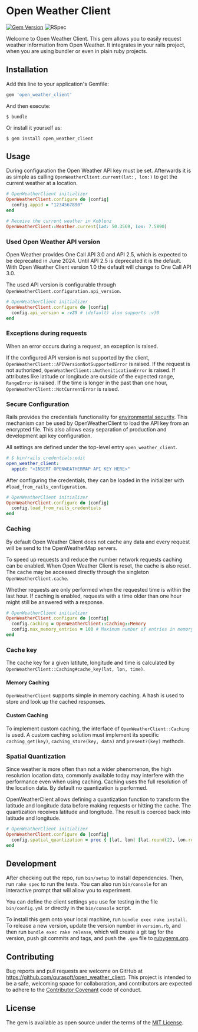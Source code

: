 # Open Weather Client

[![Gem Version](https://badge.fury.io/rb/open_weather_client.svg)](https://badge.fury.io/rb/open_weather_client)
![RSpec](https://github.com/qurasoft/open_weather_client/actions/workflows/ruby.yml/badge.svg)

Welcome to Open Weather Client.
This gem allows you to easily request weather information from Open Weather.
It integrates in your rails project, when you are using bundler or even in plain ruby projects.

## Installation

Add this line to your application's Gemfile:

```ruby
gem 'open_weather_client'
```

And then execute:

    $ bundle

Or install it yourself as:

    $ gem install open_weather_client

## Usage
During configuration the Open Weather API key must be set. Afterwards it is as simple as calling `OpenWeatherClient.current(lat:, lon:)` to get the current weather at a location.

```ruby
# OpenWeatherClient initializer
OpenWeatherClient.configure do |config|
  config.appid = "1234567890"
end

# Receive the current weather in Koblenz
OpenWeatherClient::Weather.current(lat: 50.3569, lon: 7.5890)
```

### Used Open Weather API version
Open Weather provides One Call API 3.0 and API 2.5, which is expected to be deprecated in June 2024.
Until API 2.5 is deprecated it is the default. With Open Weather Client version 1.0 the default will change to One Call API 3.0.

The used API version is configurable through `OpenWeatherClient.configuration.api_version`.

```ruby
# OpenWeatherClient initializer
OpenWeatherClient.configure do |config|
  config.api_version = :v25 # (default) also supports :v30
end
```

### Exceptions during requests
When an error occurs during a request, an exception is raised.

If the configured API version is not supported by the client, `OpenWeatherClient::APIVersionNotSupportedError` is raised.
If the request is not authorized, `OpenWeatherClient::AutheniticationError` is raised.
If attributes like latitude or longitude are outside of the expected range, `RangeError` is raised.
If the time is longer in the past than one hour, `OpenWeatherClient::NotCurrentError` is raised.

### Secure Configuration
Rails provides the credentials functionality for [environmental security](https://edgeguides.rubyonrails.org/security.html#environmental-security).
This mechanism can be used by OpenWeatherClient to load the API key from an encrypted file.
This also allows easy separation of production and development api key configuration.

All settings are defined under the top-level entry `open_weather_client`.
```yaml
# $ bin/rails credentials:edit
open_weather_client:
  appid: "<INSERT OPENWEATHERMAP API KEY HERE>"
```

After configuring the credentials, they can be loaded in the initializer with `#load_from_rails_configuration`.

```ruby
# OpenWeatherClient initializer
OpenWeatherClient.configure do |config|
  config.load_from_rails_credentials
end
```

### Caching
By default Open Weather Client does not cache any data and every request will be send to the OpenWeatherMap servers.

To speed up requests and reduce the number network requests caching can be enabled.
When Open Weather Client is reset, the cache is also reset.
The cache may be accessed directly through the singleton `OpenWeatherClient.cache`.

Whether requests are only performed when the requested time is within the last hour.
If caching is enabled, requests with a time older than one hour might still be answered with a response.

```ruby
# OpenWeatherClient initializer
OpenWeatherClient.configure do |config|
  config.caching = OpenWeatherClient::Caching::Memory
  config.max_memory_entries = 100 # Maximum number of entries in memory cache
end
```

### Cache key
The cache key for a given latitute, longitude and time is calculated by `OpenWeatherClient::Caching#cache_key(lat, lon, time)`.

#### Memory Caching
`OpenWeatherClient` supports simple in memory caching.
A hash is used to store and look up the cached responses.

#### Custom Caching
To implement custom caching, the interface of `OpenWeatherClient::Caching` is used.
A custom caching solution must implement its specific `caching_get(key)`, `caching_store(key, data)` and `present?(key)` methods.

### Spatial Quantization
Since weather is more often than not a wider phenomenon, the high resolution location data, commonly available today may interfere with the performance even when using caching.
Caching uses the full resolution of the location data.
By default no quantization is performed.

OpenWeatherClient allows defining a quantization function to transform the latitude and longitude data before making requests or hitting the cache.
The quantization receives latitude and longitude.
The result is coerced back into latitude and longitude.

```ruby
# OpenWeatherClient initializer
OpenWeatherClient.configure do |config|
  config.spatial_quantization = proc { |lat, lon| [lat.round(2), lon.round(2)] }
end
```

## Development

After checking out the repo, run `bin/setup` to install dependencies. Then, run `rake spec` to run the tests. You can also run `bin/console` for an interactive prompt that will allow you to experiment.

You can define the client settings you use for testing in the file `bin/config.yml` or directly in the `bin/console` script.

To install this gem onto your local machine, run `bundle exec rake install`. To release a new version, update the version number in `version.rb`, and then run `bundle exec rake release`, which will create a git tag for the version, push git commits and tags, and push the `.gem` file to [rubygems.org](https://rubygems.org).

## Contributing

Bug reports and pull requests are welcome on GitHub at https://github.com/qurasoft/open_weather_client. This project is intended to be a safe, welcoming space for collaboration, and contributors are expected to adhere to the [Contributor Covenant](http://contributor-covenant.org) code of conduct.

## License

The gem is available as open source under the terms of the [MIT License](https://opensource.org/licenses/MIT).
